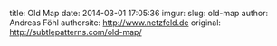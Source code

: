 title: Old Map
date: 2014-03-01 17:05:36
imgur: 
slug: old-map
author: Andreas Föhl
authorsite: http://www.netzfeld.de
original: http://subtlepatterns.com/old-map/
